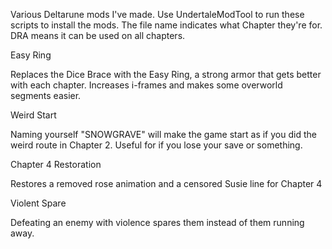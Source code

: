 Various Deltarune mods I've made.
Use UndertaleModTool to run these scripts to install the mods.
The file name indicates what Chapter they're for. DRA means it can be used on all chapters.

Easy Ring

Replaces the Dice Brace with the Easy Ring, a strong armor that gets better with each chapter.
Increases i-frames and makes some overworld segments easier.

Weird Start

Naming yourself "SNOWGRAVE" will make the game start as if you did the weird route in Chapter 2.
Useful for if you lose your save or something.

Chapter 4 Restoration

Restores a removed rose animation and a censored Susie line for Chapter 4

Violent Spare

Defeating an enemy with violence spares them instead of them running away.
